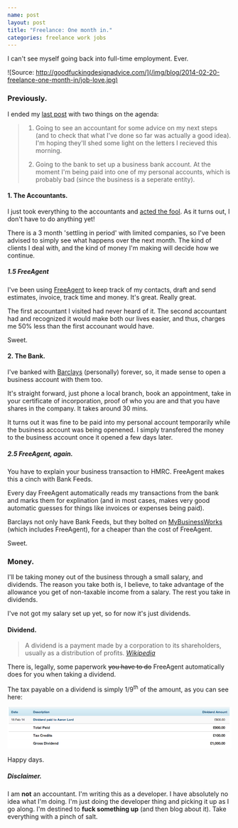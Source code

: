 ```yaml
---
name: post
layout: post
title: "Freelance: One month in."
categories: freelance work jobs
---
```


I can't see myself going back into full-time employment. Ever.

![Source: http://goodfuckingdesignadvice.com/](/img/blog/2014-02-20-freelance-one-month-in/job-love.jpg)

### Previously.

I ended my [last post](/freelance-the-catch-up) with two things on the agenda:

> 1. Going to see an accountant for some advice on my next steps (and to check
that what I've done so far was actually a good idea). I'm hoping they'll shed some
light on the letters I recieved this morning.
>
> 2. Going to the bank to set up a business bank account. At the moment I'm being paid into
one of my personal accounts, which is probably bad (since the business is a seperate entity).

#### 1. The Accountants.

I just took everything to the accountants and [acted the fool](http://youtu.be/TA7gnSyuIik).
As it turns out, I don't have to do anything yet!

There is a 3 month 'settling in period' with limited companies, so I've been advised to
simply see what happens over the next month. The kind of clients I deal with, and the
kind of money I'm making will decide how we continue.

##### 1.5 FreeAgent

I've been using [FreeAgent](http://freeagent.com/) to keep track of my contacts,
draft and send estimates, invoice, track time and money. It's great. Really great.

The first accountant I visited had never heard of it. The second accountant had
and recognized it would make both our lives easier, and thus, charges me 50% less
than the first accounant would have.

Sweet.

#### 2. The Bank.

I've banked with [Barclays](http://barclays.co.uk/) (personally) forever, so, it
made sense to open a business account with them too.

It's straight forward, just phone a local branch, book an appointment, take in
your certificate of incorporation, proof of who you are and that you have
shares in the company. It takes around 30 mins.

It turns out it was fine to be paid into my personal account temporarily while
the business account was being openened.
I simply transfered the money to the business account once it opened a few days later.

##### 2.5 FreeAgent, again.

You have to explain your business transaction to HMRC. FreeAgent makes this a
cinch with Bank Feeds.

Every day FreeAgent automatically reads my transactions from
the bank and marks them for explination (and in most cases, makes very good
automatic guesses for things like invoices or expenses being paid).

Barclays not only have Bank Feeds, but they bolted on
[MyBusinessWorks](https://www.mybusinessworks.co.uk) (which includes FreeAgent),
for a cheaper than the cost of FreeAgent.

Sweet.

### Money.

I'll be taking money out of the business through a small salary, and dividends.
The reason you take both is, I believe, to take advantage of the allowance you
get of non-taxable income from a salary. The rest you take in dividends.

I've not got my salary set up yet, so for now it's just dividends.

#### Dividend.

> A dividend is a payment made by a corporation to its shareholders, usually as a distribution of profits.
> <cite>[Wikipedia](http://en.wikipedia.org/wiki/Dividend)</cite>

There is, legally, some paperwork <del>you have to do</del> FreeAgent automatically
does for you when taking a dividend.

The tax payable on a dividend is simply 1/9<sup>th</sup> of the amount, as you can see here:

![Dividend](/img/blog/2014-02-20-freelance-one-month-in/dividend.png)

Happy days.

#####  Disclaimer.

I am **not** an accountant. I'm writing this as a developer. I have absolutely
no idea what I'm doing. I'm just doing the developer thing and picking it up as
I go along. I'm destined to **fuck something up** (and then blog about it).
Take everything with a pinch of salt.
